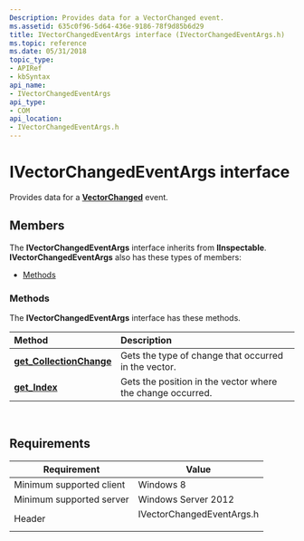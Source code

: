 ```yaml
---
Description: Provides data for a VectorChanged event.
ms.assetid: 635c0f96-5d64-436e-9186-78f9d85b6d29
title: IVectorChangedEventArgs interface (IVectorChangedEventArgs.h)
ms.topic: reference
ms.date: 05/31/2018
topic_type: 
- APIRef
- kbSyntax
api_name: 
- IVectorChangedEventArgs
api_type: 
- COM
api_location: 
- IVectorChangedEventArgs.h
---
```


# IVectorChangedEventArgs interface

Provides data for a [**VectorChanged**](/uwp/api/windows.foundation.collections.iobservablevector-1?view=winrt-19041) event.

## Members

The **IVectorChangedEventArgs** interface inherits from **IInspectable**. **IVectorChangedEventArgs** also has these types of members:

-   [Methods](#methods)

### Methods

The **IVectorChangedEventArgs** interface has these methods.



| Method                                                                        | Description                                                           |
|:------------------------------------------------------------------------------|:----------------------------------------------------------------------|
| [**get\_CollectionChange**](ivectorchangedeventargs-get-collectionchange.md) | Gets the type of change that occurred in the vector.<br/>       |
| [**get\_Index**](ivectorchangedeventargs-get-index.md)                       | Gets the position in the vector where the change occurred.<br/> |



 

## Requirements



| Requirement | Value |
|-------------------------------------|------------------------------------------------------------------------------------------------------|
| Minimum supported client<br/> | Windows 8<br/>                                                                                 |
| Minimum supported server<br/> | Windows Server 2012<br/>                                                                       |
| Header<br/>                   | <dl> <dt>IVectorChangedEventArgs.h</dt> </dl> |



 

 
